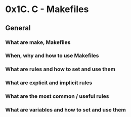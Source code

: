 # 0x1C. C - Makefiles
## General
### What are make, Makefiles
### When, why and how to use Makefiles
### What are rules and how to set and use them
### What are explicit and implicit rules
### What are the most common / useful rules
### What are variables and how to set and use them
